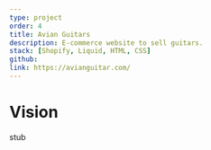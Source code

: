```yaml
---
type: project
order: 4
title: Avian Guitars
description: E-commerce website to sell guitars.
stack: [Shopify, Liquid, HTML, CSS]
github: 
link: https://avianguitar.com/
---
```


# Vision

stub
